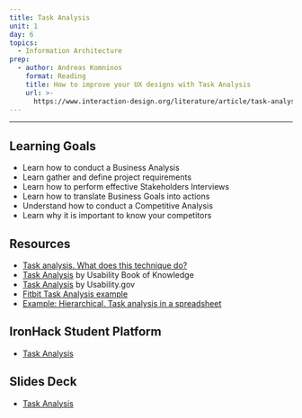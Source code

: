 ```yaml
---
title: Task Analysis
unit: 1
day: 6
topics:
  - Information Architecture
prep:
  - author: Andreas Komninos
    format: Reading
    title: How to improve your UX designs with Task Analysis
    url: >-
      https://www.interaction-design.org/literature/article/task-analysis-a-ux-designer-s-best-friend
---
```


---
## Learning Goals
- Learn how to conduct a Business Analysis
- Learn gather and define project requirements
- Learn how to perform effective Stakeholders Interviews
- Learn how to translate Business Goals into actions
- Understand how to conduct a Competitive Analysis
- Learn why it is important to know your competitors

## Resources
- [Task analysis. What does this technique do?](http://www.idemployee.id.tue.nl/g.w.m.rauterberg/lecturenotes/UFTtask-analysis.pdf)
- [Task Analysis](http://www.usabilitybok.org/task-analysis) by Usability Book of Knowledge
- [Task Analysis](https://www.usability.gov/how-to-and-tools/methods/task-analysis.html) by Usability.gov
- [Fitbit Task Analysis example](https://trello-attachments.s3.amazonaws.com/5cc6b3acc8f47f3a1801d7a0/5cc6b3acc8f47f3a1801d7d6/x/8f7f90a199eb5ccf9aad4e092e77f325/Screen_Shot_2019-01-03_at_14.51.02.png)
- [Example: Hierarchical. Task analysis in a spreadsheet](https://trello-attachments.s3.amazonaws.com/5cc6b3acc8f47f3a1801d7a0/5cc6b3acc8f47f3a1801d7d6/x/eeb4d9747db443b50e6cfd9b01cb685e/TASK_ANALYSIS.docx)

## IronHack Student Platform
- [Task Analysis](http://learn.ironhack.com/#/learning_unit/7034)

## Slides Deck
- [Task Analysis](https://drive.google.com/open?id=1HNZW0digaLvjIGsGCgNjrl908XLF0nOzz3AVANiKaOI)
